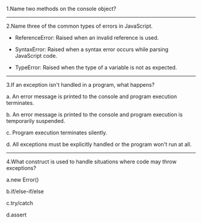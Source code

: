 1.Name two methods on the console object?

---

2.Name three of the common types of errors in JavaScript.

- ReferenceError: Raised when an invalid reference is used.

- SyntaxError: Raised when a syntax error occurs while parsing JavaScript code.

- TypeError: Raised when the type of a variable is not as expected.


---

3.If an exception isn't handled in a program, what happens?

a. An error message is printed to the console and program execution terminates.

b. An error message is printed to the console and program execution is temporarily suspended.

c. Program execution terminates silently.

d. All exceptions must be explicitly handled or the program won't run at all.

---

4.What construct is used to handle situations where code may throw exceptions?

a.new Error()

b.if/else-if/else

c.try/catch

d.assert
